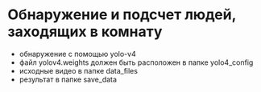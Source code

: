 # Обнаружение и подсчет людей, заходящих в комнату 
- обнаружение с помощью yolo-v4
- файл yolov4.weights должен быть расположен в папке yolo4_config
- исходные видео в папке data_files
- результат в папке save_data



